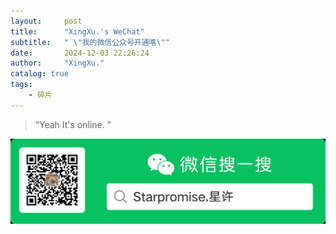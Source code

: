 ```yaml
---
layout:     post
title:      "XingXu.'s WeChat"
subtitle:   " \"我的微信公众号开通咯\""
date:       2024-12-03 22:26:24
author:     "XingXu."
catalog: true
tags:
    - 碎片
---
```


> “Yeah It's online. ”

![My WeChat](/img/in-post/241203/WeChat.jpg)

